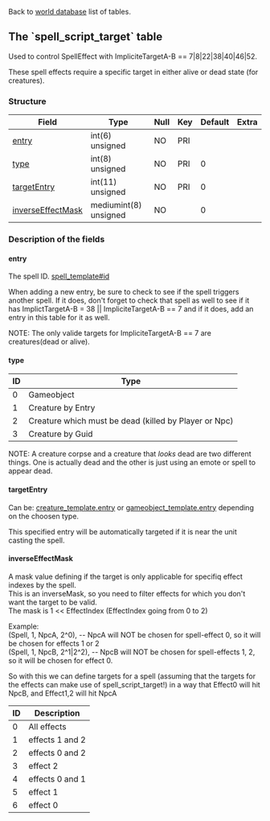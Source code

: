 Back to [world database](mangosdb_struct) list of tables.

The \`spell\_script\_target\` table
-----------------------------------

Used to control SpellEffect with ImpliciteTargetA-B == 7|8|22|38|40|46|52.

These spell effects require a specific target in either alive or dead state (for creatures).

### Structure

| **Field**                                                  | **Type**              | **Null** | **Key** | **Default** | **Extra** |
|------------------------------------------------------------|-----------------------|----------|---------|-------------|-----------|
| [entry](spell_script_target#entry)                         | int(6) unsigned       | NO       | PRI     |             |           |
| [type](spell_script_target#type)                           | int(8) unsigned       | NO       | PRI     | 0           |           |
| [targetEntry](spell_script_target#targetentry)             | int(11) unsigned      | NO       | PRI     | 0           |           |
| [inverseEffectMask](spell_script_target#inverseeffectmask) | mediumint(8) unsigned | NO       |         | 0           |           |

### Description of the fields

#### entry

The spell ID. [spell\_template\#id](spell_template)

When adding a new entry, be sure to check to see if the spell triggers another spell. If it does, don't forget to check that spell as well to see if it has ImplictTargetA-B = 38 || ImpliciteTargetA-B == 7 and if it does, add an entry in this table for it as well.

NOTE: The only valide targets for ImpliciteTargetA-B == 7 are creatures(dead or alive).

#### type

| ID  | Type                                                  |
|-----|-------------------------------------------------------|
| 0   | Gameobject                                            |
| 1   | Creature by Entry                                     |
| 2   | Creature which must be dead (killed by Player or Npc) |
| 3   | Creature by Guid                                      |

NOTE: A creature corpse and a creature that *looks* dead are two different things. One is actually dead and the other is just using an emote or spell to appear dead.

#### targetEntry

Can be: [creature\_template.entry](creature_template#entry) or [gameobject\_template.entry](gameobject_template#entry) depending on the choosen type.

This specified entry will be automatically targeted if it is near the unit casting the spell.

#### inverseEffectMask

A mask value defining if the target is only applicable for specifiq effect indexes by the spell.<br>
This is an inverseMask, so you need to filter effects for which you don't want the target to be valid.<br>
The mask is 1 << EffectIndex (EffectIndex going from 0 to 2)

Example:<br>
(Spell, 1, NpcA, 2^0), -- NpcA will NOT be chosen for spell-effect 0, so it will be chosen for effects 1 or 2<br>
(Spell, 1, NpcB, 2^1|2^2), -- NpcB will NOT be chosen for spell-effects 1, 2, so it will be chosen for effect 0.

So with this we can define targets for a spell (assuming that the targets for the effects can make use of spell\_script\_target!) in a way that Effect0 will hit NpcB, and Effect1,2 will hit NpcA

| ID  | Description     |
|-----|-----------------|
| 0   | All effects     |
| 1   | effects 1 and 2 |
| 2   | effects 0 and 2 |
| 3   | effect 2        |
| 4   | effects 0 and 1 |
| 5   | effect 1        |
| 6   | effect 0        |
